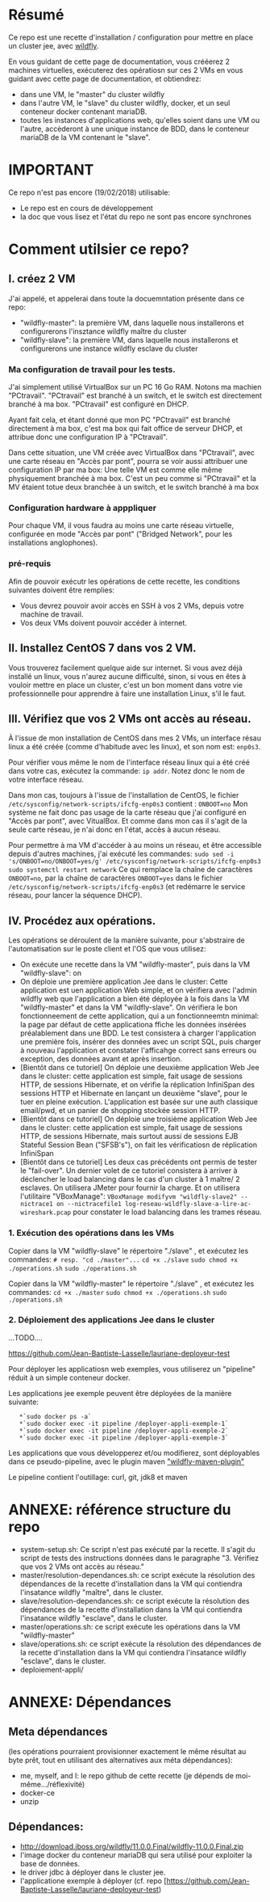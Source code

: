 # Résumé

Ce repo est une recette d'installation / configuration pour mettre en place un cluster jee, avec [wildfly](http://wildfly.org/).

En vous guidant de cette page de documentation, vous crééerez 2 machines virtuelles, exécuterez
des opératiosn sur ces 2 VMs en vous guidant avec cette page de documentation, et obtiendrez:
* dans une VM, le "master" du cluster wildfly 
* dans l'autre VM, le "slave" du cluster wildfly, docker, et un seul conteneur docker contenant mariaDB.
* toutes les instances d'applications web, qu'elles soient dans une VM ou l'autre, accèderont à une unique instance de BDD, dans le conteneur mariaDB de la VM contenant le "slave".

# IMPORTANT
Ce repo n'est pas encore (19/02/2018) utilisable:
* Le repo est en cours de développement
* la doc que vous lisez et l'état du repo ne sont pas encore synchrones

# Comment utilsier ce repo?

## I. créez 2 VM 

J'ai appelé, et appelerai dans toute la docuemntation présente dans ce repo:
* "wildfly-master": la première VM, dans laquelle nous installerons et configurerons l'insztance wildfly  maître du cluster
* "wildfly-slave": la première VM, dans laquelle nous installerons et configurerons une instance wildfly esclave du cluster

### Ma configuration de travail pour les tests.

J'ai simplement utilisé VirtualBox sur un PC 16 Go RAM. Notons ma machien "PCtravail".
"PCtravail" est branché à un switch, et le switch est directement branché à ma box.
"PCtravail" est configuré en DHCP.

Ayant fait cela, et étant donné que mon PC "PCtravail" est branché directement à ma box, c'est
ma box qui fait office de serveur DHCP, et attribue donc une configuration IP à "PCtravail".

Dans cette situation, une VM créée avec VirtualBox dans "PCtravail", avec une
carte réseau en "Accès par pont", pourra se voir aussi attribuer une configuration IP par ma box:
Une telle VM est comme elle même physiquement branchée à ma box.
C'est un peu comme si "PCtravail" et la MV étaient totue deux branchée à un switch, et le switch branché à ma box

### Configuration hardware à apppliquer

Pour chaque VM, il vous faudra au moins une carte réseau virtuelle, configurée en mode "Accès par pont" ("Bridged Network", pour les installations anglophones).

### pré-requis

Afin de pouvoir exécutr les opérations de cette recette, les conditions suivantes doivent être remplies:

* Vous devrez pouvoir avoir accès en SSH à vos 2 VMs, depuis votre machine de travail.
* Vos deux VMs doivent pouvoir accéder à internet.


## II. Installez CentOS 7 dans vos 2 VM.

Vous trouverez facilement quelque aide sur internet. Si vous avez déjà installé un linux, vous n'aurez aucune difficulté, sinon, si
vous en êtes à vouloir mettre en place un cluster, c'est un bon moment dans votre vie professionnelle pour apprendre à faire une
installation Linux, s'il le faut.


## III. Vérifiez que vos 2 VMs ont accès au réseau.

À l'issue de mon installation de CentOS dans mes 2 VMs, un interface résau linux a
été créée (comme d'habitude avec les linux), et son nom est: `enp0s3`.

Pour vérifier vous même le nom de l'interface réseau linux qui a été créé dans votre cas, exécutez la commande: `ip addr`.
Notez donc le nom de votre interface réseau.

Dans mon cas, toujours à l'issue de l'installation de CentOS, le fichier `/etc/sysconfig/network-scripts/ifcfg-enp0s3` contient :
`ONBOOT=no`
Mon système ne fait donc pas usage de la carte réseau que j'ai configuré en "Accès par pont", avec VitualBox.
Et comme dans mon cas il s'agit de la seule carte réseau, je n'ai donc en l'état, accès à aucun réseau.

Pour permettre à ma VM d'accéder à au moins un réseau, et être accessible depuis d'autres machines, j'ai exécuté les commandes:
`sudo sed -i 's/ONBOOT=no/ONBOOT=yes/g' /etc/sysconfig/network-scripts/ifcfg-enp0s3`
`sudo systemctl restart network`
Ce qui remplace la chaîne de caractères `ONBOOT=no`, par la chaîne de caractères `ONBOOT=yes` dans
le fichier `/etc/sysconfig/network-scripts/ifcfg-enp0s3` (et redémarre le service réseau, pour lancer la séquence DHCP).



## IV. Procédez aux opérations.

Les opérations se déroulent de la manière suivante, pour s'abstraire de l'automatisation sur le poste client et l'OS que vous utilisez:
* On exécute une recette dans la VM "wildfly-master", puis dans  la VM "wildfly-slave": on 
* On déploie une première application Jee dans le cluster: Cette application est uen application Web simple, et on vérifiera avec l'admin wildfly web que l'application a bien été déployée à la fois dans la VM "wildfly-master" et dans la VM "wildfly-slave". On vérifiera le bon fonctionneement de cette application, qui a un fonctionneemtn minimal: la page par défaut de cette applicationa ffiche les données insérées préalablement dans une BDD. Le test consistera à charger l'application une première fois, insérer des données avec un script SQL, puis charger à nouveau l'application et constater l'afficahge correct sans erreurs ou exception, des données avant et après insertion.
* [Bientôt dans ce tutoriel] On déploie une deuxième application Web Jee dans le cluster: cette application est simple, fait usage de sessions HTTP, de sessions Hibernate, et on vérifie la réplication InfiniSpan des sessions HTTP et Hibernate en lançant un deuxième "slave", pour le tuer en pleine exécution. L'application est basée sur une auth classique email/pwd, et un panier de shopping stockée session HTTP.
* [Bientôt dans ce tutoriel] On déploie une troisième application Web Jee dans le cluster: cette application est simple, fait usage de sessions HTTP, de sessions Hibernate, mais surtout aussi de sessions EJB Stateful Session Bean ("SFSB's"), on fait les vérificatiosn de réplication InfiniSpan
* [Bientôt dans ce tutoriel] Les deux cas précédents ont permis de tester le "fail-over". Un dernier volet de ce tutoriel consistera à arriver à déclencher le load balancing dans le cas d'un cluster à 1 maître/ 2 esclaves. On utilisera JMeter pour fournir la charge. Et on utilisera l'utilitaire "VBoxManage": `VBoxManage modifyvm "wildfly-slave2" --nictrace1 on --nictracefile1 log-reseau-wildfly-slave-a-lire-ac-wireshark.pcap` pour constater le load balancing dans les trames réseau. 

### 1. Exécution des opérations dans les VMs

Copier dans la VM "wildfly-slave" le répertoire "./slave" , et exécutez les commandes:
 `# resp. "cd ./master"...`
 `cd +x ./slave`
 `sudo chmod +x ./operations.sh`
 `sudo ./operations.sh`
 
Copier dans la VM "wildfly-master" le répertoire "./slave" , et exécutez les commandes:
 `cd +x ./master`
 `sudo chmod +x ./operations.sh`
 `sudo ./operations.sh`


### 2. Déploiement des applications Jee dans le cluster
 
 ...TODO....
 
 https://github.com/Jean-Baptiste-Lasselle/lauriane-deployeur-test

Pour déployer les applicatiosn web exemples, vous
utiliserez un "pipeline" réduit à un simple conteneur docker.

Les applications jee exemple peuvent être déployées de la manière suivante:

	   *`sudo docker ps -a`
	   *`sudo docker exec -it pipeline /deployer-appli-exemple-1`
	   *`sudo docker exec -it pipeline /deployer-appli-exemple-2`
	   *`sudo docker exec -it pipeline /deployer-appli-exemple-3`

Les applications que vous développerez et/ou modifierez, sont déployables dans
ce pseudo-pipeline, avec le plugin maven ["wildfly-maven-plugin"](https://docs.jboss.org/wildfly/plugins/maven/latest/)

Le pipeline contient l'outillage: curl, git, jdk8 et maven
 
# ANNEXE: référence structure du repo

* system-setup.sh: Ce script n'est pas exécuté par la recette. Il s'agit du script de tests des instructions données dans le paragraphe "3. Vérifiez que vos 2 VMs ont accès au réseau." 
* master/resolution-dependances.sh: ce script exécute la résolution des dépendances de la recette d'installation dans la VM qui contiendra l'insatance wildfly "maître", dans le cluster.
* slave/resolution-dependances.sh: ce script exécute la résolution des dépendances de la recette d'installation dans la VM qui contiendra l'insatance wildfly "esclave", dans le cluster.
* master/operations.sh: ce script exécute les opérations dans la VM "wildfly-master"
* slave/operations.sh: ce script exécute la résolution des dépendances de la recette d'installation dans la VM qui contiendra l'insatance wildfly "esclave", dans le cluster.
* deploiement-appli/

# ANNEXE: Dépendances

## Meta dépendances 
(les opérations pourraient provisionner exactement le même résultat au byte prêt, tout en utilisant des alternatives aux méta dépendances):
* me, myself, and I: le repo github de cette recette (je dépends de moi-même.../réflexivité)
* docker-ce
* unzip

## Dépendances:
* http://download.jboss.org/wildfly/11.0.0.Final/wildfly-11.0.0.Final.zip
* l'image docker du conteneur mariaDB qui sera utilisé pour exploiter la base de données.
* le driver jdbc à déployer dans le cluster jee.
* l'applicatione exemple à déployer (cf. repo [https://github.com/Jean-Baptiste-Lasselle/lauriane-deployeur-test)




